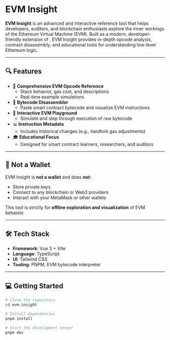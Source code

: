 # EVM Insight

**EVM Insight** is an advanced and interactive reference tool that helps developers, auditors, and blockchain enthusiasts explore the inner workings of the Ethereum Virtual Machine (EVM). Built as a modern, developer-friendly extension of , EVM Insight provides in-depth opcode analysis, contract disassembly, and educational tools for understanding low-level Ethereum logic.

---

## 🔍 Features

- 🧠 **Comprehensive EVM Opcode Reference**
  - Stack behavior, gas cost, and descriptions
  - Real-time example simulations
- 🔬 **Bytecode Disassembler**
  - Paste smart contract bytecode and visualize EVM instructions
- 🧪 **Interactive EVM Playground**
  - Simulate and step through execution of raw bytecode
- 📊 **Instruction Metadata**
  - Includes historical changes (e.g., hardfork gas adjustments)
- 🎓 **Educational Focus**
  - Designed for smart contract learners, researchers, and auditors

---

## 🚫 Not a Wallet

EVM Insight is **not a wallet** and does **not**:
- Store private keys
- Connect to any blockchain or Web3 providers
- Interact with your MetaMask or other wallets

This tool is strictly for **offline exploration and visualization** of EVM behavior.

---



## 🛠 Tech Stack

- **Framework**: Vue 3 + Vite
- **Language**: TypeScript
- **UI**: Tailwind CSS
- **Tooling**: PNPM, EVM bytecode interpreter

---

## 💻 Getting Started

```bash
# Clone the repository
cd evm-insight

# Install dependencies
pnpm install

# Start the development server
pnpm dev
